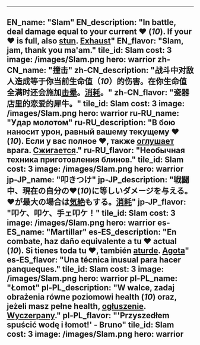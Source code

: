 ---

EN_name: "Slam"
EN_description: "In battle, deal damage equal to your current ❤️ (*10*).  If your ❤️ is full, also <u>stun</u>.  <u>Exhaust</u>"
EN_flavor: "Slam, jam, thank you ma'am."
tile_id: Slam
cost: 3
image: /images/Slam.png
hero: warrior
zh-CN_name: "撞击"
zh-CN_description: "战斗中对敌人造成等于你当前生命值（*10*）的伤害。在你生命值全满时还会施加<u>击晕</u>。<u>消耗</u>。"
zh-CN_flavor: "瓷器店里的恋爱的犀牛。"
tile_id: Slam
cost: 3
image: /images/Slam.png
hero: warrior
ru-RU_name: "Удар молотом"
ru-RU_description: "В бою наносит урон, равный вашему текущему ❤️ (*10*). Если у вас полное ❤️, также <u>оглушает</u> врага. <u>Сжигается</u>."
ru-RU_flavor: "Необычная техника приготовления блинов."
tile_id: Slam
cost: 3
image: /images/Slam.png
hero: warrior
jp-JP_name: "叩きつけ"
jp-JP_description: "戦闘中、現在の自分の❤️(*10*)に等しいダメージを与える。❤️が最大の場合は<u>気絶</u>もする。<u>消耗</u>"
jp-JP_flavor: "叩ケ、叩ケ、手ェ叩ケ！"
tile_id: Slam
cost: 3
image: /images/Slam.png
hero: warrior
es-ES_name: "Martillar"
es-ES_description: "En combate, haz daño equivalente a tu ❤️ actual (*10*). Si tienes toda tu ❤️, también <u>aturde</u>. <u>Agota</u>"
es-ES_flavor: "Una técnica inusual para hacer panqueques."
tile_id: Slam
cost: 3
image: /images/Slam.png
hero: warrior
pl-PL_name: "Łomot"
pl-PL_description: "W walce, zadaj obrażenia równe poziomowi health (*10*) oraz, jeżeli masz pełne health, <u>ogłuszenie</u>. <u>Wyczerpany</u>."
pl-PL_flavor: "'Przyszedłem spuścić wodę i łomot!' - Bruno"
tile_id: Slam
cost: 3
image: /images/Slam.png
hero: warrior
---